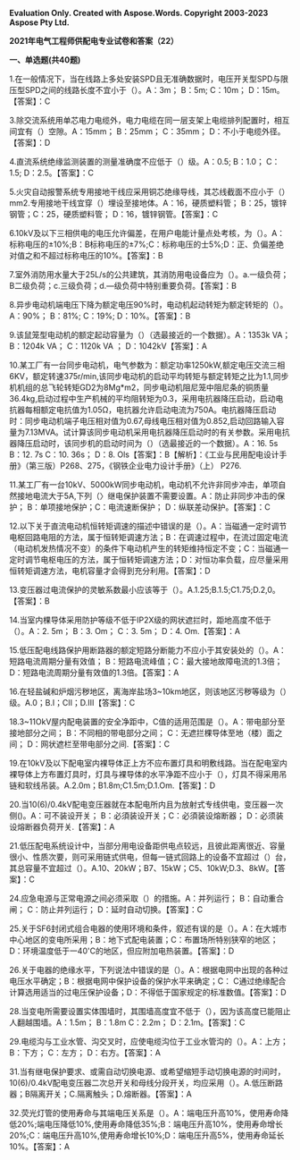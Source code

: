 ﻿**Evaluation Only. Created with Aspose.Words. Copyright 2003-2023 Aspose Pty Ltd.**

**2021年电气工程师供配电专业试卷和答案（22）**

**一、单选题(共40题)**

1\.在一般情况下，当在线路上多处安装SPD且无准确数据时，电压开关型SPD与限压型SPD之间的线路长度不宜小于（）。A：3m； B：5m; C：10m； D：15m。【答案】：C

3\.除交流系统用单芯电力电缆外，电力电缆在同一层支架上电缆排列配置时，相互间宜有（）空隙。A：15mm； B：25mm； C：35mm； D：不小于电缆外径。【答案】：D

4\.直流系统绝缘监测装置的测量准确度不应低于（）级。A：0.5; B：1.0； C：1.5; D：2.5。【答案】：C

5\.火灾自动报警系统专用接地干线应采用铜芯绝缘导线，其芯线截面不应小于（）mm2.专用接地干线宜穿（）埋设至接地体。A：16，硬质塑料管； B：25，镀锌钢管；C：25，硬质塑料管； D：16，镀锌钢管。【答案】：C

6\.10kV及以下三相供电的电压允许偏差，在用户电能计量点处考核，为（）。A：标称电压的±10%;B：B标称电压的±7%;C：标称电压的士5%;D：正、负偏差绝对值之和不超过标称电压的10%。【答案】：B

7\.室外消防用水量大于25L/s的公共建筑，其消防用电设备应为（）。a.一级负荷；B二级负荷；c.三级负荷；d.—级负荷中特别重要负荷。【答案】：B

8\.异步电动机端电压下降为额定电压90%时，电动机起动转矩为额定转矩的（）。A：90%； B：81%; C：19%; D：10%。【答案】：B

9\.该鼠笼型电动机的额定起动容量为（）（选最接近的一个数据）。A：1353k VA； B：1204k VA； C：1120k VA ； D：1042kV【答案】：A

10\.某工厂有一台同步电动机，电气参数为：额定功率1250kW,额定电压交流三相6KV，额定转速375r/min,该同步电动机的启动平均转矩与额定转矩之比为1.1,同步机机组的总飞轮转矩GD2为8Mg\*m2，同步电动机阻尼笼中阻尼条的铜质量36.4kg,启动过程中生产机械的平均阻转矩为0.3，采用电抗器降压启动，启动电抗器每相额定电抗值为1.05Ω，电抗器允许启动电流为750A。电抗器降压启动时：同步电动机端子电压相对值为0.67,母线电压相对值为0.852,启动回路输入容量为7.13MVA。试计算该同步电动机采用电抗器降压启动时的有关参数。采用电抗器降压启动时，该同步机的启动时间为（）（选最接近的一个数据）。A：16. 5s B：12. 7s C：10. 36s； D：8. Ols【答案】：B【解析】：《工业与民用配电设计手册》（第三版）P268、275，《钢铁企业电力设计手册》（上） P276.

11\.某工厂有一台10kV、5000kW同步电动机，电动机不允许非同步冲击，单项自然接地电流大于5A,下列（〉继电保护装置不需要设置。A：防止非同步冲击的保护； B：单项接地保护；C：电流速断保护； D：纵联差动保护。【答案】：C

12\.以下关于直流电动机恒转矩调速的描述中错误的是（）。A：当磁通一定时调节电枢回路电阻的方法，属于恒转矩调速方法；B：在调速过程中，在流过固定电流（电动机发热情况不变）的条件下电动机产生的转矩维持恒定不变；C：当磁通一定时调节电枢电压的方法，属于恒转矩调速方法；D：对恒功率负载，应尽量采用恒转矩调速方法，电机容量才会得到充分利用。【答案】：D

13\.变压器过电流保护的灵敏系数最小应该等于（）。A.1.25;B.1.5;C1.75;D.2,0。【答案】：B

14\.当室内棵导体采用防护等级不低于IP2X级的网状遮拦时，距地高度不低于（）。A：2. 5m； B：3. Om； C：3. 5m； D：4. Om.【答案】：A

15\.低压配电线路保护用断路器的额定短路分断能力不应小于其安装处的（）。A：短路电流周期分量有效值； B：短路电流峰值；C：最大接地故障电流的1.3倍； D：短路电流周期分量有效值的1.3倍。【答案】：A

16\.在轻盐碱和炉烟污秽地区，离海岸盐场3~10km地区，则该地区污秽等级为（）级。A.0；B.I；CⅡ；D.Ⅲ【答案】：C

18\.3~11OkV屋内配电装置的安全净距中，C值的适用范围是（）。A：带电部分至接地部分之间； B：不同相的带电部分之间； C：无遮拦棵导体至地（楼）面之间； D：网状遮栏至带电部分之间.【答案】：C

19\.在10kV及以下配电室内裸导体正上方不应布置灯具和明敷线路。当在配电室内裸导体上方布置灯具时，灯具与裸导体的水平净距不应小于（），灯具不得采用吊链和软线吊装。A.2.0m；B1.8m;C1.5m;D.1.Om.【答案】：D

20\.当10(6)/0.4kV配电变压器就在本配电所内且为放射式专线供电，变压器一次侧()。A：可不装设开关； B：必須装设开关；C：必須装设熔断器； D：必须装设熔断器负荷开关.【答案】：A

21\.低压配电系统设计中，当部分用电设备距供电点较远，且彼此距离很近、容量很小、性质次要，则可采用链式供电，但每一链式回路上的设备不宜超过（）台，其总容量不宜超过（）。A.10、20kW；B7、15kW；C5、10kW;D.3、8kW。【答案】：C

24\.应急电源与正常电源之间必须采取（）的措施。A：并列运行； B：自动重合闸； C：防止并列运行； D：延时自动切换。【答案】：C

25\.关于SF6封闭式组合电器的使用环境和条件，叙述有误的是（）。A：在大城市中心地区的变电所采用；B：地下式配电装置；C：布置场所特别狭窄的地区；D：环境温度低于一40'C的地区，但应附加电热装置。【答案】：D

26\.关于电器的绝缘水平，下列说法中错误的是（）。A：根据电网中出现的各种过电压水平确定；B：根据电网中保护设备的保护水平来确定；C： C通过绝缘配合计算选用适当的过电压保护设备；D：不得低于国家规定的标准数值。【答案】：D

28\.当变电所需要设置实体围墙时，其围墙高度宜不低于（），因为该高度已能阻止人翻越围墙。A：1.5m； B：1.8m C：2.2m； D：2.1m。【答案】：C

29\.电缆沟与工业水管、沟交叉时，应使电缆沟位于工业水管沟的（）。A：上方； B：下方； C：左方； D：右方。【答案】：A

31\.当有继电保护要求、或需自动切换电源、或希望缩短手动切换电源的时间时，10(6)/0.4kV配电变压器二次总开关和母线分段开关，均应采用（）。A.低压断路器；B隔离开关；C.隔离触头；D.熔断器。【答案】：A

32\.荧光灯管的使用寿命与其端电压关系是（）。A：端电压升高10%，使用寿命降低20%;端电压降低10%,使用寿命降低35%;B：端电压升高10%，使用寿命增长20%;C：端电压升高10%,使用寿命增长10%;D：端电压升高5%，使用寿命延长10%。【答案】：A
